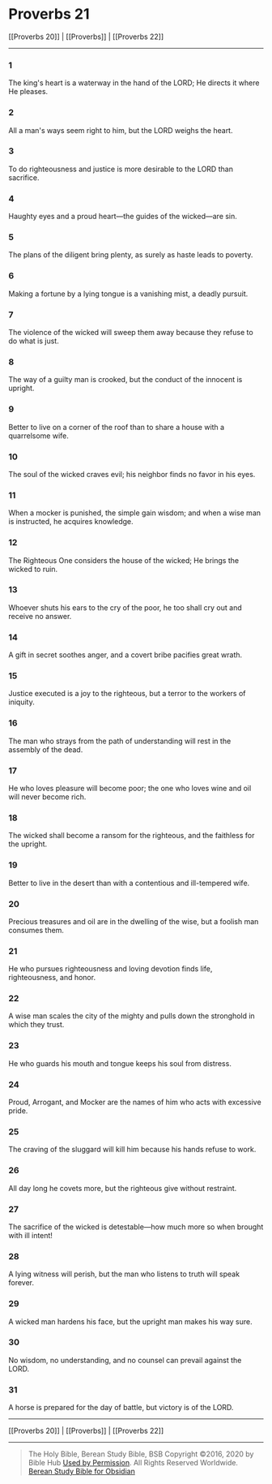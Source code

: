 # Proverbs 21

[[Proverbs 20]] | [[Proverbs]] | [[Proverbs 22]]

---

### 1
The king's heart is a waterway in the hand of the LORD; He directs it where He pleases.

### 2
All a man's ways seem right to him, but the LORD weighs the heart.

### 3
To do righteousness and justice is more desirable to the LORD than sacrifice.

### 4
Haughty eyes and a proud heart—the guides of the wicked—are sin.

### 5
The plans of the diligent bring plenty, as surely as haste leads to poverty.

### 6
Making a fortune by a lying tongue is a vanishing mist, a deadly pursuit.

### 7
The violence of the wicked will sweep them away because they refuse to do what is just.

### 8
The way of a guilty man is crooked, but the conduct of the innocent is upright.

### 9
Better to live on a corner of the roof than to share a house with a quarrelsome wife.

### 10
The soul of the wicked craves evil; his neighbor finds no favor in his eyes.

### 11
When a mocker is punished, the simple gain wisdom; and when a wise man is instructed, he acquires knowledge.

### 12
The Righteous One considers the house of the wicked; He brings the wicked to ruin.

### 13
Whoever shuts his ears to the cry of the poor, he too shall cry out and receive no answer.

### 14
A gift in secret soothes anger, and a covert bribe pacifies great wrath.

### 15
Justice executed is a joy to the righteous, but a terror to the workers of iniquity.

### 16
The man who strays from the path of understanding will rest in the assembly of the dead.

### 17
He who loves pleasure will become poor; the one who loves wine and oil will never become rich.

### 18
The wicked shall become a ransom for the righteous, and the faithless for the upright.

### 19
Better to live in the desert than with a contentious and ill-tempered wife.

### 20
Precious treasures and oil are in the dwelling of the wise, but a foolish man consumes them.

### 21
He who pursues righteousness and loving devotion finds life, righteousness, and honor.

### 22
A wise man scales the city of the mighty and pulls down the stronghold in which they trust.

### 23
He who guards his mouth and tongue keeps his soul from distress.

### 24
Proud, Arrogant, and Mocker are the names of him who acts with excessive pride.

### 25
The craving of the sluggard will kill him because his hands refuse to work.

### 26
All day long he covets more, but the righteous give without restraint.

### 27
The sacrifice of the wicked is detestable—how much more so when brought with ill intent!

### 28
A lying witness will perish, but the man who listens to truth will speak forever.

### 29
A wicked man hardens his face, but the upright man makes his way sure.

### 30
No wisdom, no understanding, and no counsel can prevail against the LORD.

### 31
A horse is prepared for the day of battle, but victory is of the LORD.

---

[[Proverbs 20]] | [[Proverbs]] | [[Proverbs 22]]

---

> The Holy Bible, Berean Study Bible, BSB
> Copyright &copy;2016, 2020 by Bible Hub
> [Used by Permission](https://berean.bible/terms.htm). All Rights Reserved Worldwide.
> [Berean Study Bible for Obsidian](https://github.com/gapmiss/berean-study-bible-for-obsidian)</small>

